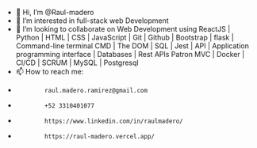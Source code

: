 - 👋 Hi, I’m @Raul-madero
- 👀 I’m interested in full-stack web Development
- 💞️ I’m looking to collaborate on Web Development using ReactJS | Python | HTML | CSS | JavaScript | Git | Github | Bootstrap | flask | Command-line terminal
    CMD | The DOM | SQL | Jest | API | Application programming interface | Databases | Rest APIs
    Patron MVC | Docker | CI/CD | SCRUM | MySQL | Postgresql
- 📫 How to reach me:
-             raul.madero.ramirez@gmail.com
-             +52 3310401077
-             https://www.linkedin.com/in/raulmadero/
-             https://raul-madero.vercel.app/

<!---
Raul-madero/Raul-madero is a ✨ special ✨ repository because its `README.md` (this file) appears on your GitHub profile.
You can click the Preview link to take a look at your changes.
--->
